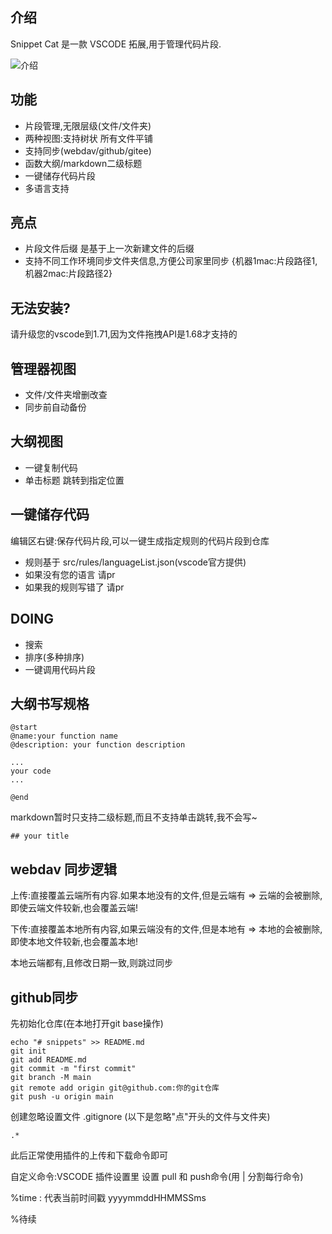 ## 介绍

Snippet Cat 是一款 VSCODE 拓展,用于管理代码片段.


![介绍](https://cdn.yuelili.com/20220912212928.webp)

## 功能

- 片段管理,无限层级(文件/文件夹) 
- 两种视图:支持树状 所有文件平铺
- 支持同步(webdav/github/gitee)
- 函数大纲/markdown二级标题
- 一键储存代码片段
- 多语言支持

## 亮点

- 片段文件后缀 是基于上一次新建文件的后缀
- 支持不同工作环境同步文件夹信息,方便公司家里同步 {机器1mac:片段路径1,机器2mac:片段路径2} 

## 无法安装?

请升级您的vscode到1.71,因为文件拖拽API是1.68才支持的

## 管理器视图

- 文件/文件夹增删改查
- 同步前自动备份

## 大纲视图

- 一键复制代码
- 单击标题 跳转到指定位置

## 一键储存代码

编辑区右键:保存代码片段,可以一键生成指定规则的代码片段到仓库

- 规则基于 src/rules/languageList.json(vscode官方提供)
- 如果没有您的语言 请pr
- 如果我的规则写错了 请pr

## DOING

- 搜索
- 排序(多种排序)
- 一键调用代码片段

## 大纲书写规格

```
@start
@name:your function name
@description: your function description

...
your code
...

@end

```

markdown暂时只支持二级标题,而且不支持单击跳转,我不会写~

`## your title`


## webdav 同步逻辑

上传:直接覆盖云端所有内容.如果本地没有的文件,但是云端有 => 云端的会被删除, 即使云端文件较新,也会覆盖云端!

下传:直接覆盖本地所有内容,如果云端没有的文件,但是本地有 => 本地的会被删除, 即使本地文件较新,也会覆盖本地!

本地云端都有,且修改日期一致,则跳过同步

## github同步

先初始化仓库(在本地打开git base操作)

```
echo "# snippets" >> README.md
git init
git add README.md
git commit -m "first commit"
git branch -M main
git remote add origin git@github.com:你的git仓库
git push -u origin main
```

创建忽略设置文件 .gitignore (以下是忽略"点"开头的文件与文件夹)
```
.*
```

此后正常使用插件的上传和下载命令即可

自定义命令:VSCODE 插件设置里 设置 pull 和 push命令(用 | 分割每行命令)

%time : 代表当前时间戳 yyyymmddHHMMSSms

%待续

